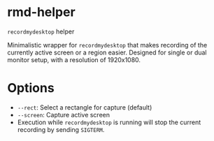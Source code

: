 # rmd-helper
`recordmydesktop` helper

Minimalistic wrapper for `recordmydesktop` that makes recording of the currently active screen or a region easier. Designed for single or dual monitor setup, with a resolution of 1920x1080.

# Options
- `--rect`: Select a rectangle for capture (default)
- `--screen`: Capture active screen
- Execution while `recordmydesktop` is running will stop the current recording by sending `SIGTERM`.
